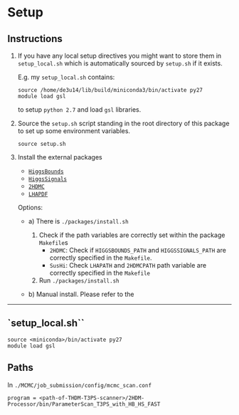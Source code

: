 # Setup

## Instructions



1. If you have any local setup directives you might want to store them in `setup_local.sh` which is
   automatically sourced by `setup.sh` if it exists.

    E.g. my `setup_local.sh` contains:

    ~~~~
    source /home/de3u14/lib/build/miniconda3/bin/activate py27
    module load gsl
    ~~~~

    to setup `python 2.7` and load `gsl` libraries.


2. Source the `setup.sh` script standing in the root directory of this package
	to set up some environment variables.

    ~~~~
    source setup.sh
    ~~~~


3. Install the external packages

    - [`HiggsBounds`][HiggsBounds-url]
    - [`HiggsSignals`][HiggsSignals-url]
    - [`2HDMC`][2HDMC-url]
    - [`LHAPDF`][LHAPDF-url]

    Options:

    - a) There is 
        `./packages/install.sh`

        1. Check if the path variables are correctly set within the package `Makefile`s
			- `2HDMC`: Check if `HIGGSBOUNDS_PATH` and `HIGGSSIGNALS_PATH` are correctly specified in the `Makefile`.
			- `SusHi`: Check `LHAPATH` and `2HDMCPATH` path variable are correctly specified in the `Makefile`
        2. Run `./packages/install.sh`

    - b) Manual install. Please refer to the 


------------------------------------------------------------

## `setup_local.sh``

~~~~
source <miniconda>/bin/activate py27
module load gsl
~~~~


## Paths


In `./MCMC/job_submission/config/mcmc_scan.conf`

~~~~
program = <path-of-THDM-T3PS-scanner>/2HDM-Processor/bin/ParameterScan_T3PS_with_HB_HS_FAST
~~~~


[2HDMC-url]: https://2hdmc.hepforge.org/
[HiggsBounds-url]: https://higgsbounds.hepforge.org/
[HiggsSignals-url]: https://higgsbounds.hepforge.org/
[SusHi-url]: https://sushi.hepforge.org/
[LHAPDF-url]: https://lhapdf.hepforge.org/

